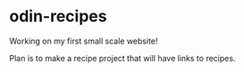 # odin-recipes

Working on my first small scale website!

Plan is to make a recipe project that will have links to recipes.
